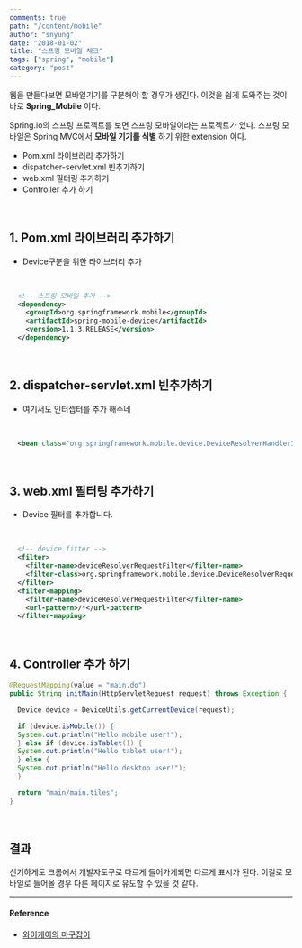```yaml
---
comments: true
path: "/content/mobile"
author: "snyung"
date: "2018-01-02"
title: "스프링 모바일 체크"
tags: ["spring", "mobile"]
category: "post"
---
```


웹을 만들다보면 모바일기기를 구분해야 할 경우가 생긴다. 이것을 쉽게 도와주는 것이 바로 **Spring_Mobile** 이다.
<br/>

Spring.io의 스프링 프로젝트를 보면 스프링 모바일이라는 프로젝트가 있다. 스프링 모바일은 Spring MVC에서 **모바일 기기를 식별** 하기 위한 extension 이다.
<br/>

- Pom.xml 라이브러리 추가하기
- dispatcher-servlet.xml 빈추가하기
- web.xml 필터링 추가하기
- Controller 추가 하기

<br/>

## 1. Pom.xml 라이브러리 추가하기

- Device구분을 위한 라이브러리 추가

<br/>

```xml
  <!-- 스프링 모바일 추가 -->
  <dependency>
    <groupId>org.springframework.mobile</groupId>
    <artifactId>spring-mobile-device</artifactId>
    <version>1.1.3.RELEASE</version>
  </dependency>
```

<br/>

## 2. dispatcher-servlet.xml 빈추가하기

- 여기서도 인터셉터를 추가 해주네

<br/>

```xml
  <bean class="org.springframework.mobile.device.DeviceResolverHandlerInterceptor" />
```

<br/>

## 3. web.xml 필터링 추가하기

- Device 필터를 추가합니다.

<br/>

```xml
  <!-- device fitter -->
  <filter>
    <filter-name>deviceResolverRequestFilter</filter-name>
    <filter-class>org.springframework.mobile.device.DeviceResolverRequestFilter</filter-class>
  </filter>
  <filter-mapping>
    <filter-name>deviceResolverRequestFilter</filter-name>
    <url-pattern>/*</url-pattern>
  </filter-mapping>
```

<br/>

## 4. Controller 추가 하기

```java
@RequestMapping(value = "main.do")
public String initMain(HttpServletRequest request) throws Exception {

  Device device = DeviceUtils.getCurrentDevice(request);

  if (device.isMobile()) {
  System.out.println("Hello mobile user!");
  } else if (device.isTablet()) {
  System.out.println("Hello tablet user!");
  } else {
  System.out.println("Hello desktop user!");
  }

  return "main/main.tiles";
}
```

<br/>

## 결과

신기하게도 크롬에서 개발자도구로 다르게 들어가게되면 다르게 표시가 된다. 이걸로 모바일로 들어올 경우 다른 페이지로 유도할 수 있을 것 같다.
<br/>

---

#### Reference

- [와이케이의 마구잡이](http://yookeun.github.io/java/2014/09/26/spring-device/)
